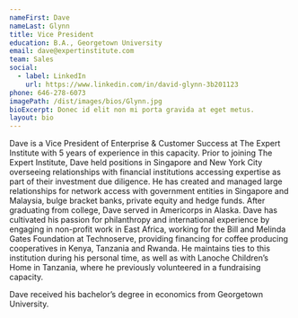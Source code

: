 ```yaml
---
nameFirst: Dave
nameLast: Glynn
title: Vice President
education: B.A., Georgetown University
email: dave@expertinstitute.com
team: Sales
social:
  - label: LinkedIn
    url: https://www.linkedin.com/in/david-glynn-3b201123
phone: 646-278-6073
imagePath: /dist/images/bios/Glynn.jpg
bioExcerpt: Donec id elit non mi porta gravida at eget metus.
layout: bio
---
```


<p>Dave is a Vice President of Enterprise & Customer Success at The Expert Institute with 5 years of experience in this capacity. Prior to joining The Expert Institute, Dave held positions in Singapore and New York City overseeing relationships with financial institutions accessing expertise as part of their investment due diligence. He has created and managed large relationships for network access with government entities in Singapore and Malaysia, bulge bracket banks, private equity and hedge funds. After graduating from college, Dave served in Americorps in Alaska. Dave has cultivated his passion for philanthropy and international experience by engaging in non-profit work in East Africa, working for the Bill and Melinda Gates Foundation at Technoserve, providing financing for coffee producing cooperatives in Kenya, Tanzania and Rwanda. He maintains ties to this institution during his personal time, as well as with Lanoche Children’s Home in Tanzania, where he previously volunteered in a fundraising capacity.</p>

<p>Dave received his bachelor’s degree in economics from Georgetown University.</p>